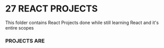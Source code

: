 # 27 REACT PROJECTS   

This folder contains React Projects done while still learning React and it's entire scopes

### PROJECTS ARE 


